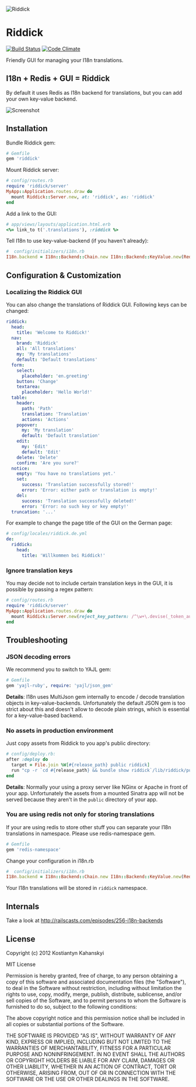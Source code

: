 ![Riddick](https://raw.github.com/kostia/riddick/master/riddick.png)

# Riddick

[![Build Status](https://travis-ci.org/kostia/riddick.png)](https://travis-ci.org/kostia/riddick)
[![Code Climate](https://codeclimate.com/github/kostia/riddick.png)](https://codeclimate.com/github/kostia/riddick)

Friendly GUI for managing your I18n translations.

## I18n + Redis + GUI = Riddick

By default it uses Redis as I18n backend for translations, but you can add your own key-value backend.

![Screenshot](https://raw.github.com/kostia/riddick/master/screenshot.png)

## Installation

Bundle Riddick gem:
```ruby
# Gemfile
gem 'riddick'
```

Mount Riddick server:
```ruby
# config/routes.rb
require 'riddick/server'
MyApp::Application.routes.draw do
  mount Riddick::Server.new, at: 'riddick', as: 'riddick'
end
```

Add a link to the GUI:
```ruby
# app/views/layouts/application.html.erb
<%= link_to t('.translations'), :riddick %>
```

Tell I18n to use key-value-backend (if you haven't already):
```ruby
#  config/initializers/i18n.rb
I18n.backend = I18n::Backend::Chain.new I18n::Backend::KeyValue.new(Redis.new), I18n.backend
```

## Configuration & Customization

### Localizing the Riddick GUI

You can also change the translations of Riddick GUI. Following keys can be changed:
```yaml
riddick:
  head:
    title: 'Welcome to Riddick!'
  nav:
    brand: 'Riddick'
    all: 'All translations'
    my: 'My translations'
    default: 'Default translations'
  form:
    select:
      placeholder: 'en.greeting'
    button: 'Change'
    textarea:
      placeholder: 'Hello World!'
  table:
    header:
      path: 'Path'
      translation: 'Translation'
      actions: 'Actions'
    popover:
      my: 'My translation'
      default: 'Default translation'
    edit:
      my: 'Edit'
      default: 'Edit'
    delete: 'Delete'
    confirm: 'Are you sure?'
  notice:
    empty: 'You have no translations yet.'
    set:
      success: 'Translation successfully stored!'
      error: 'Error: either path or translation is empty!'
    del:
      success: 'Translation successfully deleted!'
      error: 'Error: no such key or key empty!'
  truncation: '...'
```

For example to change the page title of the GUI on the German page:
```yaml
# config/locales/riddick.de.yml
de:
  riddick:
    head:
      title: 'Willkommen bei Riddick!'
```

### Ignore translation keys

You may decide not to include certain translation keys in the GUI, it is possible by passing a regex pattern:

```ruby
# config/routes.rb
require 'riddick/server'
MyApp::Application.routes.draw do
  mount Riddick::Server.new(reject_key_pattern: /^\w+\.devise(_token_auth)?/), at: 'riddick', as: 'riddick'
end
```

## Troubleshooting

### JSON decoding errors

We recommend you to switch to YAJL gem:
```ruby
# Gemfile
gem 'yajl-ruby', require: 'yajl/json_gem'
```

__Details__: I18n uses MultiJson gem internally to encode / decode translation objects in key-value-backends.
Unfortunately the default JSON gem is too strict about this and doesn't allow to decode plain strings,
which is essential for a key-value-based backend.

### No assets in production environment

Just copy assets from Riddick to you app's public directory:
```ruby
# config/deploy.rb:
after :deploy do
  target = File.join %W[#{release_path} public riddick]
  run "cp -r `cd #{release_path} && bundle show riddick`/lib/riddick/public #{target}"
end
```

__Details__: Normally your using a proxy server like NGinx or Apache in front of your app.
Unfortunately the assets from a mounted Sinatra app will not be served because
they aren't in the `public` directory of your app.

### You are using redis not only for storing translations

If your are using redis to store other stuff you can separate your I18n translations in namespace. Please use redis-namespace gem.
```ruby
# Gemfile
gem 'redis-namespace'
```

Change your configuration in i18n.rb
```ruby
#  config/initializers/i18n.rb
I18n.backend = I18n::Backend::Chain.new I18n::Backend::KeyValue.new(Redis::Namespace.new(:riddick)), I18n.backend
```

Your I18n translations will be stored in `riddick` namespace.

## Internals

Take a look at http://railscasts.com/episodes/256-i18n-backends

## License

Copyright (c) 2012 Kostiantyn Kahanskyi

MIT License

Permission is hereby granted, free of charge, to any person obtaining
a copy of this software and associated documentation files (the
"Software"), to deal in the Software without restriction, including
without limitation the rights to use, copy, modify, merge, publish,
distribute, sublicense, and/or sell copies of the Software, and to
permit persons to whom the Software is furnished to do so, subject to
the following conditions:

The above copyright notice and this permission notice shall be
included in all copies or substantial portions of the Software.

THE SOFTWARE IS PROVIDED "AS IS", WITHOUT WARRANTY OF ANY KIND,
EXPRESS OR IMPLIED, INCLUDING BUT NOT LIMITED TO THE WARRANTIES OF
MERCHANTABILITY, FITNESS FOR A PARTICULAR PURPOSE AND
NONINFRINGEMENT. IN NO EVENT SHALL THE AUTHORS OR COPYRIGHT HOLDERS BE
LIABLE FOR ANY CLAIM, DAMAGES OR OTHER LIABILITY, WHETHER IN AN ACTION
OF CONTRACT, TORT OR OTHERWISE, ARISING FROM, OUT OF OR IN CONNECTION
WITH THE SOFTWARE OR THE USE OR OTHER DEALINGS IN THE SOFTWARE.
